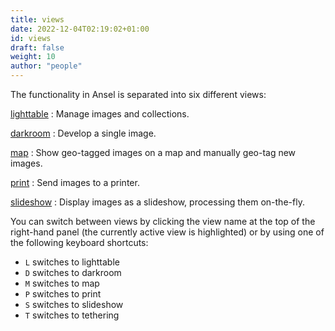 ```yaml
---
title: views
date: 2022-12-04T02:19:02+01:00
id: views
draft: false
weight: 10
author: "people"
---
```


The functionality in Ansel is separated into six different views:

[lighttable](../../views/lighttable/_index.md)
: Manage images and collections.

[darkroom](../../views/darkroom/_index.md)
: Develop a single image.

[map](../../views/map/_index.md)
: Show geo-tagged images on a map and manually geo-tag new images.

[print](../../views/print/_index.md)
: Send images to a printer.

[slideshow](../../views/slideshow/_index.md)
: Display images as a slideshow, processing them on-the-fly.

You can switch between views by clicking the view name at the top of the right-hand panel (the currently active view is highlighted) or by using one of the following keyboard shortcuts:

 - `L` switches to lighttable
 - `D` switches to darkroom
 - `M` switches to map
 - `P` switches to print
 - `S` switches to slideshow
 - `T` switches to tethering
